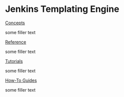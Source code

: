 # Jenkins Templating Engine

<div class="cards">
  <div class="card">
    <div class="card__content">
      <div class="card__title"><a href="./concepts/framework-overview/overview/">Concepts</a></div>
      <p class="card__text">some filler text</p>
    </div>
  </div>
  <div class="card">
    <div class="card__content">
      <div class="card__title"><a href="./reference/overview/">Reference</a></div>
      <p class="card__text">some filler text</p>
    </div>
  </div>
  <div class="card">
    <div class="card__content">
      <div class="card__title"><a href="./tutorials/overview/">Tutorials</a></div>
      <p class="card__text">some filler text</p>
    </div>
  </div>
  <div class="card">
    <div class="card__content">
      <div class="card__title"><a href="./how-to/overview/">How-To Guides</a></div>
      <p class="card__text">some filler text</p>
    </div>
  </div>
</div>
